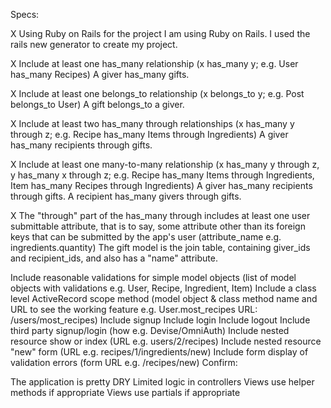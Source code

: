 Specs:

 X Using Ruby on Rails for the project
    I am using Ruby on Rails. I used the rails new generator to create my project.

 X Include at least one has_many relationship (x has_many y; e.g. User has_many Recipes)
    A giver has_many gifts.

 X Include at least one belongs_to relationship (x belongs_to y; e.g. Post belongs_to User)
    A gift belongs_to a giver.

 X Include at least two has_many through relationships (x has_many y through z; e.g. Recipe has_many Items through Ingredients)
    A giver has_many recipients through gifts.

 X Include at least one many-to-many relationship (x has_many y through z, y has_many x through z; e.g. Recipe has_many Items through Ingredients, Item has_many Recipes through Ingredients)
    A giver has_many recipients through gifts. A recipient has_many givers through gifts.

 X The "through" part of the has_many through includes at least one user submittable attribute, that is to say, some attribute other than its foreign keys that can be submitted by the app's user (attribute_name e.g. ingredients.quantity)
    The gift model is the join table, containing giver_ids and recipient_ids, and also has a "name" attribute.
 
 Include reasonable validations for simple model objects (list of model objects with validations e.g. User, Recipe, Ingredient, Item)
 Include a class level ActiveRecord scope method (model object & class method name and URL to see the working feature e.g. User.most_recipes URL: /users/most_recipes)
 Include signup
 Include login
 Include logout
 Include third party signup/login (how e.g. Devise/OmniAuth)
 Include nested resource show or index (URL e.g. users/2/recipes)
 Include nested resource "new" form (URL e.g. recipes/1/ingredients/new)
 Include form display of validation errors (form URL e.g. /recipes/new)
Confirm:

 The application is pretty DRY
 Limited logic in controllers
 Views use helper methods if appropriate
 Views use partials if appropriate